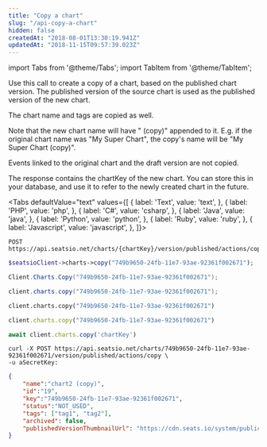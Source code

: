 ```yaml
---
title: "Copy a chart"
slug: "/api-copy-a-chart"
hidden: false
createdAt: "2018-08-01T13:30:19.941Z"
updatedAt: "2018-11-15T09:57:39.023Z"
---
```


import Tabs from '@theme/Tabs';
import TabItem from '@theme/TabItem';

Use this call to create a copy of a chart, based on the published chart version. The published version of the source chart is used as the published version of the new chart.
 
The chart name and tags are copied as well. 

Note that the new chart name will have " (copy)" appended to it. E.g. if the original chart name was "My Super Chart", the copy's name will be "My Super Chart (copy)".

Events linked to the original chart and the draft version are not copied.

The response contains the chartKey of the new chart. You can store this in your database, and use it to refer to the newly created chart in the future.


<Tabs 
  defaultValue="text"
  values={[
{ label: 'Text', value: 'text', },
{ label: 'PHP', value: 'php', },
{ label: 'C#', value: 'csharp', },
{ label: 'Java', value: 'java', },
{ label: 'Python', value: 'python', },
{ label: 'Ruby', value: 'ruby', },
{ label: 'Javascript', value: 'javascript', },
]}>
<TabItem value='text'>

```text
POST https://api.seatsio.net/charts/{chartKey}/version/published/actions/copy
```

</TabItem>
<TabItem value='php'>

```php
$seatsioClient->charts->copy("749b9650-24fb-11e7-93ae-92361f002671");
```

</TabItem>
<TabItem value='csharp'>

```csharp
Client.Charts.Copy("749b9650-24fb-11e7-93ae-92361f002671");
```

</TabItem>
<TabItem value='java'>

```java
client.charts.copy("749b9650-24fb-11e7-93ae-92361f002671");
```

</TabItem>
<TabItem value='python'>

```python
client.charts.copy("749b9650-24fb-11e7-93ae-92361f002671")
```

</TabItem>
<TabItem value='ruby'>

```ruby
client.charts.copy("749b9650-24fb-11e7-93ae-92361f002671")
```

</TabItem>
<TabItem value='javascript'>

```javascript
await client.charts.copy('chartKey')
```

</TabItem>
</Tabs>



```curl
curl -X POST https://api.seatsio.net/charts/749b9650-24fb-11e7-93ae-92361f002671/version/published/actions/copy \
-u aSecretKey:
```

```json
{
    "name":"chart2 (copy)",
    "id":"19",
    "key":"749b9650-24fb-11e7-93ae-92361f002671",
    "status":"NOT_USED",
    "tags": ["tag1", "tag2"],
    "archived": false,
    "publishedVersionThumbnailUrl": "https://cdn.seats.io/system/public/.../published/.../thumbnail"
}
```
